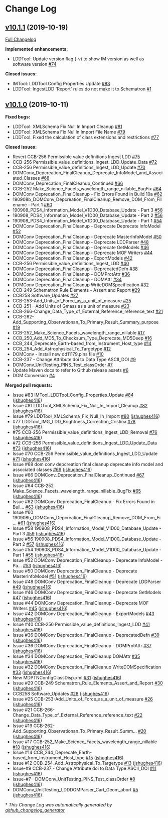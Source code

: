 # Change Log

## [v10.1.1](https://github.com/NASA-PDS-Incubator/pds4-information-model/tree/v10.1.1) (2019-10-19)
[Full Changelog](https://github.com/NASA-PDS-Incubator/pds4-information-model/compare/v10.1.0...v10.1.1)

**Implemented enhancements:**

- LDDTool: Update version flag \(-v\) to show IM version as well as software version [\#74](https://github.com/NASA-PDS-Incubator/pds4-information-model/issues/74)

**Closed issues:**

- IMTool: LDDTool Config Properties Update [\#83](https://github.com/NASA-PDS-Incubator/pds4-information-model/issues/83)
- LDDTool: IngestLDD 'Report' rules do not make it to Schematron [\#1](https://github.com/NASA-PDS-Incubator/pds4-information-model/issues/1)

## [v10.1.0](https://github.com/NASA-PDS-Incubator/pds4-information-model/tree/v10.1.0) (2019-10-11)
**Fixed bugs:**

- LDDTool: XMLSchema Fix Null In Import Cleanup [\#81](https://github.com/NASA-PDS-Incubator/pds4-information-model/issues/81)
- LDDTool: XMLSchema Fix Nul In Import File Name [\#79](https://github.com/NASA-PDS-Incubator/pds4-information-model/issues/79)
- LDDTool: Fixed the calculation of class extensions and restrictions [\#77](https://github.com/NASA-PDS-Incubator/pds4-information-model/issues/77)

**Closed issues:**

- Revert CCB-256 Permissible value definitions Ingest LDD [\#75](https://github.com/NASA-PDS-Incubator/pds4-information-model/issues/75)
- CCB-256 Permissible\_value\_definitions\_Ingest\_LDD\_Update\_Data [\#72](https://github.com/NASA-PDS-Incubator/pds4-information-model/issues/72)
- CCB-256 Permissible\_value\_definitions\_Ingest\_LDD\_Update [\#70](https://github.com/NASA-PDS-Incubator/pds4-information-model/issues/70)
- DOMConv\_Depcreation\_FinalCleanup\_Deprecate\_InfoModel\_and\_Associated\_Classes [\#68](https://github.com/NASA-PDS-Incubator/pds4-information-model/issues/68)
- DOMConv\_Deprecation\_FinalCleanup\_Continued [\#66](https://github.com/NASA-PDS-Incubator/pds4-information-model/issues/66)
-  CCB-252 Make\_Science\_Facets\_wavelength\_range\_nillable\_BugFix [\#64](https://github.com/NASA-PDS-Incubator/pds4-information-model/issues/64)
- DOMConv Deprecation\_FinalCleanup - Fix Errors Found in Build 10a [\#62](https://github.com/NASA-PDS-Incubator/pds4-information-model/issues/62)
- 190908b\_DOMConv\_Depcreation\_FinalCleanup\_Remove\_DOM\_From\_Filename - Part 1 [\#60](https://github.com/NASA-PDS-Incubator/pds4-information-model/issues/60)
- 190908\_PDS4\_Information\_Model\_V1D00\_Database\_Update - Part 3 [\#58](https://github.com/NASA-PDS-Incubator/pds4-information-model/issues/58)
- 190908\_PDS4\_Information\_Model\_V1D00\_Database\_Update - Part 2 [\#56](https://github.com/NASA-PDS-Incubator/pds4-information-model/issues/56)
- 190908\_PDS4\_Information\_Model\_V1D00\_Database\_Update - Part 1 [\#54](https://github.com/NASA-PDS-Incubator/pds4-information-model/issues/54)
- DOMConv Deprecation\_FinalCleanup - Deprecate Deprecate InfoModel [\#52](https://github.com/NASA-PDS-Incubator/pds4-information-model/issues/52)
- DOMConv Deprecation\_FinalCleanup - Deprecate MasterInfoModel [\#50](https://github.com/NASA-PDS-Incubator/pds4-information-model/issues/50)
- DOMConv Deprecation\_FinalCleanup - Deprecate LDDParser [\#48](https://github.com/NASA-PDS-Incubator/pds4-information-model/issues/48)
- DOMConv Deprecation\_FinalCleanup - Deprecate GetModels [\#46](https://github.com/NASA-PDS-Incubator/pds4-information-model/issues/46)
- DOMConv Deprecation\_FinalCleanup - Deprecate MOF Writers [\#44](https://github.com/NASA-PDS-Incubator/pds4-information-model/issues/44)
- DOMConv Deprecation\_FinalCleanup - ExportModels [\#42](https://github.com/NASA-PDS-Incubator/pds4-information-model/issues/42)
- CCB-256	Permissible\_value\_definitions\_Ingest\_LDD [\#40](https://github.com/NASA-PDS-Incubator/pds4-information-model/issues/40)
- DOMConv Deprecation\_FinalCleanup - DeprecatedDefn [\#38](https://github.com/NASA-PDS-Incubator/pds4-information-model/issues/38)
- DOMConv Deprecation\_FinalCleanup - DOMProtAttr [\#36](https://github.com/NASA-PDS-Incubator/pds4-information-model/issues/36)
- DOMConv Deprecation\_FinalCleanup - DOMAttr [\#34](https://github.com/NASA-PDS-Incubator/pds4-information-model/issues/34)
- DOMConv Deprecation\_FinalCleanup WriteDOMSpecification [\#32](https://github.com/NASA-PDS-Incubator/pds4-information-model/issues/32)
- CCB-249	Schematron Rule Elements - Assert and Report [\#29](https://github.com/NASA-PDS-Incubator/pds4-information-model/issues/29)
- CCB258 Software\_Updates [\#27](https://github.com/NASA-PDS-Incubator/pds4-information-model/issues/27)
- CCB-253-Add\_Units\_of\_Force\_as\_a\_unit\_of\_measure [\#25](https://github.com/NASA-PDS-Incubator/pds4-information-model/issues/25)
- CCB-251 - Add Units of Gmass as a unit of measure [\#23](https://github.com/NASA-PDS-Incubator/pds4-information-model/issues/23)
- CCB-266-Change\_Data\_Type\_of\_External\_Reference\_reference\_text [\#21](https://github.com/NASA-PDS-Incubator/pds4-information-model/issues/21)
- CCB-262-Add\_Supporting\_Observationan\_To\_Primary\_Result\_Summary\_purpose [\#19](https://github.com/NASA-PDS-Incubator/pds4-information-model/issues/19)
- CCB-252\_Make\_Science\_Facets\_wavelength\_range\_nillable [\#17](https://github.com/NASA-PDS-Incubator/pds4-information-model/issues/17)
- CCB\_250\_Add\_MD5\_To\_Checksum\_Type\_Deprecate\_MD5Deep [\#16](https://github.com/NASA-PDS-Incubator/pds4-information-model/issues/16)
- CCB\_244\_Deprecate\_Earth-based\_from\_Instrument\_Host\_type [\#14](https://github.com/NASA-PDS-Incubator/pds4-information-model/issues/14)
- CCB\_254\_Add\_Astrophysical\_To\_Targetype [\#12](https://github.com/NASA-PDS-Incubator/pds4-information-model/issues/12)
- DOMConv - Install new dd11179.pins file [\#10](https://github.com/NASA-PDS-Incubator/pds4-information-model/issues/10)
- CCB-237 - Change Attribute doi to Data Type ASCII\_DOI [\#9](https://github.com/NASA-PDS-Incubator/pds4-information-model/issues/9)
- DOMConv\_UnitTesting\_PINS\_Test\_classOrder [\#7](https://github.com/NASA-PDS-Incubator/pds4-information-model/issues/7)
- Update Maven docs to refer to Github release assets [\#6](https://github.com/NASA-PDS-Incubator/pds4-information-model/issues/6)
- DOM Conversion [\#4](https://github.com/NASA-PDS-Incubator/pds4-information-model/issues/4)

**Merged pull requests:**

- Issue \#83 IMTool\_LDDTool\_Config\_Properties\_Update [\#84](https://github.com/NASA-PDS-Incubator/pds4-information-model/pull/84) ([jshughes416](https://github.com/jshughes416))
- Issue \#81 LDDTool\_XMLSchema\_Fix\_Null\_In\_Import\_Cleanup [\#82](https://github.com/NASA-PDS-Incubator/pds4-information-model/pull/82) ([jshughes416](https://github.com/jshughes416))
- Issue \#79 LDDTool\_XMLSchema\_Fix\_Null\_In\_Import [\#80](https://github.com/NASA-PDS-Incubator/pds4-information-model/pull/80) ([jshughes416](https://github.com/jshughes416))
- \#77 LDDTool\_IMG\_LDD\_Brightness\_Correction\_Cristina [\#78](https://github.com/NASA-PDS-Incubator/pds4-information-model/pull/78) ([jshughes416](https://github.com/jshughes416))
- \#75 CCB-256 Permissible\_value\_definitions\_Ingest\_LDD\_Removal [\#76](https://github.com/NASA-PDS-Incubator/pds4-information-model/pull/76) ([jshughes416](https://github.com/jshughes416))
- \#72 CCB-256 Permissible\_value\_definitions\_Ingest\_LDD\_Update\_Data [\#73](https://github.com/NASA-PDS-Incubator/pds4-information-model/pull/73) ([jshughes416](https://github.com/jshughes416))
- Issue \#70 CCB-256 Permissible\_value\_definitions\_Ingest\_LDD\_Update [\#71](https://github.com/NASA-PDS-Incubator/pds4-information-model/pull/71) ([jshughes416](https://github.com/jshughes416))
- Issue \#68 dom conv depcreation final cleanup deprecate info model and associated classes [\#69](https://github.com/NASA-PDS-Incubator/pds4-information-model/pull/69) ([jshughes416](https://github.com/jshughes416))
- Issue \#66 DOMConv\_Deprecation\_FinalCleanup\_Continued [\#67](https://github.com/NASA-PDS-Incubator/pds4-information-model/pull/67) ([jshughes416](https://github.com/jshughes416))
- Issue \#64 CCB-252 Make\_Science\_Facets\_wavelength\_range\_nillable\_BugFix [\#65](https://github.com/NASA-PDS-Incubator/pds4-information-model/pull/65) ([jshughes416](https://github.com/jshughes416))
- Issue \#62 DOMConv Deprecation\_FinalCleanup - Fix Errors Found in Buil… [\#63](https://github.com/NASA-PDS-Incubator/pds4-information-model/pull/63) ([jshughes416](https://github.com/jshughes416))
- Issue \#60 190908b\_DOMConv\_Depcreation\_FinalCleanup\_Remove\_DOM\_From\_Fi… [\#61](https://github.com/NASA-PDS-Incubator/pds4-information-model/pull/61) ([jshughes416](https://github.com/jshughes416))
- Issue \#58 190908\_PDS4\_Information\_Model\_V1D00\_Database\_Update - Part 3 [\#59](https://github.com/NASA-PDS-Incubator/pds4-information-model/pull/59) ([jshughes416](https://github.com/jshughes416))
- Issue \#56 190908\_PDS4\_Information\_Model\_V1D00\_Database\_Update - Part 2 [\#57](https://github.com/NASA-PDS-Incubator/pds4-information-model/pull/57) ([jshughes416](https://github.com/jshughes416))
- Issue \#54 190908\_PDS4\_Information\_Model\_V1D00\_Database\_Update - Part 1 [\#55](https://github.com/NASA-PDS-Incubator/pds4-information-model/pull/55) ([jshughes416](https://github.com/jshughes416))
- Issue \#52 DOMConv Deprecation\_FinalCleanup - Deprecate InfoModel - Pa… [\#53](https://github.com/NASA-PDS-Incubator/pds4-information-model/pull/53) ([jshughes416](https://github.com/jshughes416))
- Issue \#50 DOMConv Deprecation\_FinalCleanup - Deprecate MasterInfoModel [\#51](https://github.com/NASA-PDS-Incubator/pds4-information-model/pull/51) ([jshughes416](https://github.com/jshughes416))
- Issue \#48 DOMConv Deprecation\_FinalCleanup - Deprecate LDDParser [\#49](https://github.com/NASA-PDS-Incubator/pds4-information-model/pull/49) ([jshughes416](https://github.com/jshughes416))
- Issue \#46 DOMConv Deprecation\_FinalCleanup - Deprecate GetModels [\#47](https://github.com/NASA-PDS-Incubator/pds4-information-model/pull/47) ([jshughes416](https://github.com/jshughes416))
- Issue \#44 DOMConv Deprecation\_FinalCleanup - Deprecate MOF Writers [\#45](https://github.com/NASA-PDS-Incubator/pds4-information-model/pull/45) ([jshughes416](https://github.com/jshughes416))
- Issue \#42 DOMConv Deprecation\_FinalCleanup - ExportModels [\#43](https://github.com/NASA-PDS-Incubator/pds4-information-model/pull/43) ([jshughes416](https://github.com/jshughes416))
- Issue \#40 CCB-256	Permissible\_value\_definitions\_Ingest\_LDD [\#41](https://github.com/NASA-PDS-Incubator/pds4-information-model/pull/41) ([jshughes416](https://github.com/jshughes416))
- Issue \#36 DOMConv Deprecation\_FinalCleanup - DeprecatedDefn [\#39](https://github.com/NASA-PDS-Incubator/pds4-information-model/pull/39) ([jshughes416](https://github.com/jshughes416))
- Issue \#36 DOMConv Deprecation\_FinalCleanup - DOMProtAttr [\#37](https://github.com/NASA-PDS-Incubator/pds4-information-model/pull/37) ([jshughes416](https://github.com/jshughes416))
- Issue \#34 DOMConv Deprecation\_FinalCleanup DOMAttr [\#35](https://github.com/NASA-PDS-Incubator/pds4-information-model/pull/35) ([jshughes416](https://github.com/jshughes416))
- Issue \#32 DOMConv Deprecation\_FinalCleanup WriteDOMSpecification [\#33](https://github.com/NASA-PDS-Incubator/pds4-information-model/pull/33) ([jshughes416](https://github.com/jshughes416))
- New MDPTNConfigClassDisp.xml [\#31](https://github.com/NASA-PDS-Incubator/pds4-information-model/pull/31) ([jshughes416](https://github.com/jshughes416))
- Issue \#29 CCB-249 Schematron\_Rule\_Elements\_Assert\_and\_Report [\#30](https://github.com/NASA-PDS-Incubator/pds4-information-model/pull/30) ([jshughes416](https://github.com/jshughes416))
- CCB258 Software\_Updates [\#28](https://github.com/NASA-PDS-Incubator/pds4-information-model/pull/28) ([jshughes416](https://github.com/jshughes416))
- Issue \#25 CCB-253-Add\_Units\_of\_Force\_as\_a\_unit\_of\_measure [\#26](https://github.com/NASA-PDS-Incubator/pds4-information-model/pull/26) ([jshughes416](https://github.com/jshughes416))
- Issue \#21 CCB-266-Change\_Data\_Type\_of\_External\_Reference\_reference\_text [\#22](https://github.com/NASA-PDS-Incubator/pds4-information-model/pull/22) ([jshughes416](https://github.com/jshughes416))
- Issue \#19 CCB-262-Add\_Supporting\_Observationan\_To\_Primary\_Result\_Summ… [\#20](https://github.com/NASA-PDS-Incubator/pds4-information-model/pull/20) ([jshughes416](https://github.com/jshughes416))
- Issue \#17 CCB-252\_Make\_Science\_Facets\_wavelength\_range\_nillable [\#18](https://github.com/NASA-PDS-Incubator/pds4-information-model/pull/18) ([jshughes416](https://github.com/jshughes416))
- Issue \#14 CCB\_244\_Deprecate\_Earth-based\_from\_Instrument\_Host\_type [\#15](https://github.com/NASA-PDS-Incubator/pds4-information-model/pull/15) ([jshughes416](https://github.com/jshughes416))
- Issue \#12 CCB\_254\_Add\_Astrophysical\_To\_Targetype [\#13](https://github.com/NASA-PDS-Incubator/pds4-information-model/pull/13) ([jshughes416](https://github.com/jshughes416))
- Issue-\#9 CCB-237 - Change Attribute doi to Data Type ASCII\_DOI [\#11](https://github.com/NASA-PDS-Incubator/pds4-information-model/pull/11) ([jshughes416](https://github.com/jshughes416))
- Issue-\#7--DOMConv\_UnitTesting\_PINS\_Test\_classOrder [\#8](https://github.com/NASA-PDS-Incubator/pds4-information-model/pull/8) ([jshughes416](https://github.com/jshughes416))
- DOMConv\_UnitTesting\_LDDDOMParser\_Cart\_Geom\_abort [\#5](https://github.com/NASA-PDS-Incubator/pds4-information-model/pull/5) ([jshughes416](https://github.com/jshughes416))



\* *This Change Log was automatically generated by [github_changelog_generator](https://github.com/skywinder/Github-Changelog-Generator)*